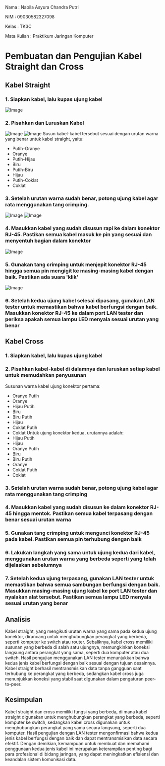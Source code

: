 Nama : Nabila Asyura Chandra Putri

NIM : 09030582327098

Kelas : TK3C

Mata Kuliah : Praktikum Jaringan Komputer

# Pembuatan dan Pengujian Kabel Straight dan Cross
## Kabel Straight
### 1. Siapkan kabel, lalu kupas ujung kabel
![Image](https://github.com/user-attachments/assets/60fb7a11-d703-4ade-b2b3-86d7fedf6178)
### 2. Pisahkan dan Luruskan Kabel
![Image](https://github.com/user-attachments/assets/e1c2cdbe-314b-4daf-a0b3-c1ac081ede52)
![Image](https://github.com/user-attachments/assets/ea44efcb-c215-4981-9483-d826b4a7cbe8)
Susun kabel-kabel tersebut sesuai dengan urutan warna yang benar untuk kabel straight, yaitu:
- Putih-Oranye
- Oranye
- Putih-Hijau
- Biru
- Putih-Biru
- Hijau
- Putih-Coklat
- Coklat
### 3. Setelah urutan warna sudah benar, potong ujung kabel agar rata menggunakan tang crimping.
![Image](https://github.com/user-attachments/assets/7962c4c2-31e0-4529-9ec7-113db5b067f6)
![Image](https://github.com/user-attachments/assets/de40bc21-7d02-4b2a-8154-3ca460b18762)
### 4. Masukkan kabel yang sudah disusun rapi ke dalam konektor RJ-45. Pastikan semua kabel masuk ke pin yang sesuai dan menyentuh bagian dalam konektor
![Image](https://github.com/user-attachments/assets/258c8192-cf8b-498f-be25-2083be3d317f)
### 5. Gunakan tang crimping untuk menjepit konektor RJ-45 hingga semua pin mengigit ke masing-masing kabel dengan baik. Pastikan ada suara 'klik'
![Image](https://github.com/user-attachments/assets/968d022e-3e33-4f01-ba0c-95f29f1f8b0a)
### 6. Setelah kedua ujung kabel selesai dipasang, gunakan LAN tester untuk memastikan bahwa kabel berfungsi dengan baik. Masukkan konektor RJ-45 ke dalam port LAN tester dan periksa apakah semua lampu LED menyala sesuai urutan yang benar

## Kabel Cross
### 1. Siapkan kabel, lalu kupas ujung kabel
### 2. Pisahkan kabel-kabel di dalamnya dan luruskan setiap kabel untuk memudahkan penyusunan
Susunan warna kabel ujung konektor pertama:
- Oranye Putih
- Oranye
- Hijau Putih
- Biru
- Biru Putih
- Hijau
- Coklat Putih
- Coklat
Untuk ujung konektor kedua, urutannya adalah:
- Hijau Putih
- Hijau
- Oranye Putih
- Biru
- Biru Putih
- Oranye
- Coklat Putih
- Coklat
### 3. Setelah urutan warna sudah benar, potong ujung kabel agar rata menggunakan tang crimping
### 4. Masukkan kabel yang sudah disusun ke dalam konektor RJ-45 hingga mentok. Pastikan semua kabel terpasang dengan benar sesuai urutan warna
### 5. Gunakan tang crimping untuk mengunci konektor RJ-45 pada kabel. Pastikan semua pin terhubung dengan baik
### 6. Lakukan langkah yang sama untuk ujung kedua dari kabel, menggunakan urutan warna yang berbeda seperti yang telah dijelaskan sebelumnya
### 7. Setelah kedua ujung terpasang, gunakan LAN tester untuk memastikan bahwa semua sambungan berfungsi dengan baik. Masukkan masing-masing ujung kabel ke port LAN tester dan nyalakan alat tersebut. Pastikan semua lampu LED menyala sesuai urutan yang benar

## Analisis
Kabel straight, yang mengikuti urutan warna yang sama pada kedua ujung konektor, dirancang untuk menghubungkan perangkat yang berbeda, seperti komputer ke switch atau router. Sebaliknya, kabel cross memiliki susunan yang berbeda di salah satu ujungnya, memungkinkan koneksi langsung antara perangkat yang sama, seperti dua komputer atau dua switch. Hasil pengujian menggunakan LAN tester menunjukkan bahwa kedua jenis kabel berfungsi dengan baik sesuai dengan tujuan desainnya. Kabel straight berhasil mentransmisikan data tanpa gangguan saat terhubung ke perangkat yang berbeda, sedangkan kabel cross juga menunjukkan koneksi yang stabil saat digunakan dalam pengaturan peer-to-peer.

## Kesimpulan
Kabel straight dan cross memiliki fungsi yang berbeda, di mana kabel straight digunakan untuk menghubungkan perangkat yang berbeda, seperti komputer ke switch, sedangkan kabel cross digunakan untuk menghubungkan perangkat yang sama secara langsung, seperti dua komputer. Hasil pengujian dengan LAN tester mengonfirmasi bahwa kedua jenis kabel berfungsi dengan baik dan dapat mentransmisikan data secara efektif. Dengan demikian, kemampuan untuk membuat dan memahami penggunaan kedua jenis kabel ini merupakan keterampilan penting bagi para profesional di bidang jaringan, yang dapat meningkatkan efisiensi dan keandalan sistem komunikasi data.
